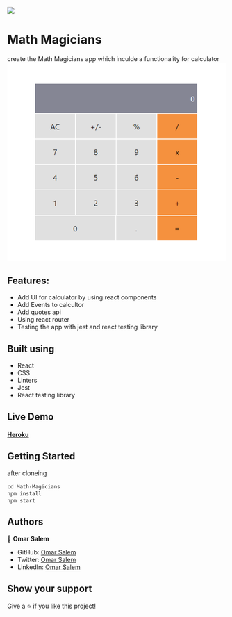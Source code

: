 ![](https://img.shields.io/badge/Microverse-blueviolet)

# Math Magicians
create the Math Magicians app which inculde a functionality for calculator
![screenshot](./src/assets/screen.png)

## Features:
- Add UI for calculator by using react components
- Add Events to calcultor
- Add quotes api
- Using react router
- Testing the app with jest and react testing library 

## Built using

- React
- CSS
- Linters
- Jest
- React testing library

## Live Demo
#### [Heroku](https://mathmagicians0.herokuapp.com/)

## Getting Started

after cloneing

```
cd Math-Magicians
npm install
npm start
```


## Authors

👤 **Omar Salem**

- GitHub: [Omar Salem](https://github.com/omarsalem7)
- Twitter: [Omar Salem](https://twitter.com/Omar80491499)
- LinkedIn: [Omar Salem](https://www.linkedin.com/in/omar-salem-a6945b177/)


## Show your support

Give a ⭐️ if you like this project!
